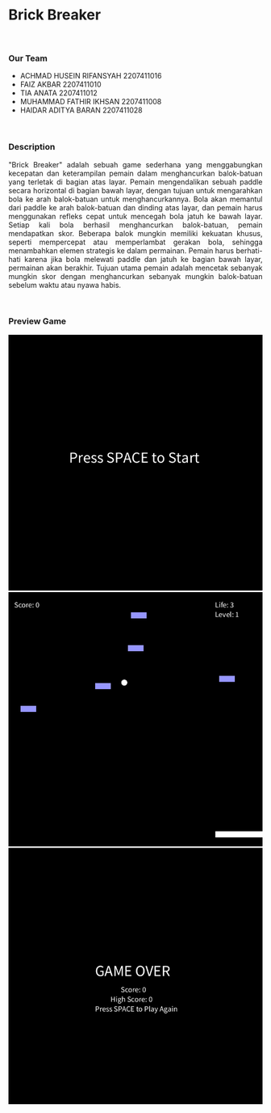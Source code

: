 <h1>Brick Breaker</h1>
<br>
<h3>Our Team</h3>
<ul>
    <li>ACHMAD HUSEIN RIFANSYAH 2207411016</li>
    <li>FAIZ AKBAR 2207411010</li>
    <li>TIA ANATA 2207411012</li>
    <li>MUHAMMAD FATHIR IKHSAN 2207411008</li>
    <li>HAIDAR ADITYA BARAN 2207411028</li>
</ul>
<br>
<h3>Description</h3>
<p align="justify">"Brick Breaker" adalah sebuah game sederhana yang menggabungkan kecepatan dan keterampilan pemain dalam menghancurkan balok-batuan yang terletak di bagian atas layar. Pemain mengendalikan sebuah paddle secara horizontal di bagian bawah layar, dengan tujuan untuk mengarahkan bola ke arah balok-batuan untuk menghancurkannya. Bola akan memantul dari paddle ke arah balok-batuan dan dinding atas layar, dan pemain harus menggunakan refleks cepat untuk mencegah bola jatuh ke bawah layar. Setiap kali bola berhasil menghancurkan balok-batuan, pemain mendapatkan skor. Beberapa balok mungkin memiliki kekuatan khusus, seperti mempercepat atau memperlambat gerakan bola, sehingga menambahkan elemen strategis ke dalam permainan. Pemain harus berhati-hati karena jika bola melewati paddle dan jatuh ke bagian bawah layar, permainan akan berakhir. Tujuan utama pemain adalah mencetak sebanyak mungkin skor dengan menghancurkan sebanyak mungkin balok-batuan sebelum waktu atau nyawa habis.</p>
<br>
<h3>Preview Game</h3>
<img src="Main Menu.png" alt="">
<img src="Game Play.png" alt="">
<img src="Game Over.png" alt="">

